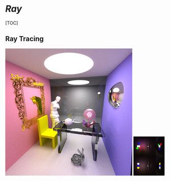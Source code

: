 # $Ray$ 
[TOC]

## Ray Tracing

<img src="./docs/assets/RayTracingTest.png" alt="RayTracingTest" style="zoom:50%;" />

<img src="./docs/assets/RayTracingTest_OpticalVerification.jpg" alt="RayTracingTest_OpticalVerification" style="zoom:12%;" />
